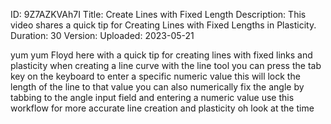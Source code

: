 ID: 9Z7AZKVAh7I
Title: Create Lines with Fixed Length
Description: This video shares a quick tip for Creating Lines with Fixed Lengths in Plasticity.
Duration: 30
Version: 
Uploaded: 2023-05-21

yum yum Floyd here with a quick tip for
creating lines with fixed links and
plasticity when creating a line curve
with the line tool you can press the tab
key on the keyboard to enter a specific
numeric value this will lock the length
of the line to that value you can also
numerically fix the angle by tabbing to
the angle input field and entering a
numeric value use this workflow for more
accurate line creation and plasticity oh
look at the time
